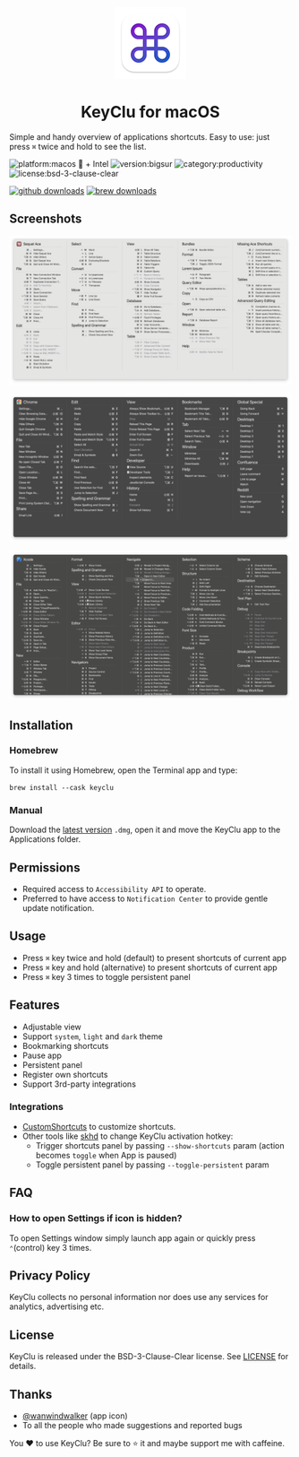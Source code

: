 <p align="center">
  <img src="https://github.com/Anze/KeyCluCask/blob/main/img/keyclu.png?raw=true" height="128" />
  <h1 align="center">KeyClu for macOS</h1>
</p>

Simple and handy overview of applications shortcuts. Easy to use: just press `⌘` twice and hold to see the list.

![platform:macos  + Intel](https://img.shields.io/badge/platform-macOS%20%20%20+%20Intel-2F3640.svg)
![version:bigsur](https://img.shields.io/badge/requirements-Big%20Sur%2B-337AFF.svg)
![category:productivity](https://img.shields.io/badge/category-productivity-blue.svg)
![license:bsd-3-clause-clear](https://img.shields.io/badge/license-BSD--3--Clause--Clear-orange.svg)

[![github downloads](https://img.shields.io/github/downloads/Anze/KeyCluCask/total.svg?label=github%20downloads)](https://github.com/Anze/KeyCluCask/releases/latest)
[![brew downloads](https://img.shields.io/badge/dynamic/json.svg?url=https://formulae.brew.sh/api/cask/keyclu.json&query=$.analytics.install[%27365d%27].keyclu&label=homebrew%20installs&color=brightgreen)](https://formulae.brew.sh/cask/keyclu)

## Screenshots
![screenshot1](https://github.com/Anze/KeyCluCask/blob/main/img/screenshot_1.png?raw=true)

![screenshot2](https://github.com/Anze/KeyCluCask/blob/main/img/screenshot_2.png?raw=true)

![screenshot3](https://github.com/Anze/KeyCluCask/blob/main/img/screenshot_3.png?raw=true)

## Installation
### Homebrew
To install it using Homebrew, open the Terminal app and type:
```
brew install --cask keyclu
```
### Manual
Download the [latest version](https://github.com/Anze/KeyCluCask/releases/latest) `.dmg`, open it and move the KeyClu app to the Applications folder.

## Permissions
* Required access to `Accessibility API` to operate.
* Preferred to have access to `Notification Center` to provide gentle update notification.

## Usage
* Press `⌘` key twice and hold (default) to present shortcuts of current app
* Press `⌘` key and hold (alternative) to present shortcuts of current app
* Press `⌘` key 3 times to toggle persistent panel

## Features
* Adjustable view
* Support `system`, `light` and `dark` theme
* Bookmarking shortcuts
* Pause app
* Persistent panel
* Register own shortcuts
* Support 3rd-party integrations

### Integrations
* [CustomShortcuts](https://www.houdah.com/customShortcuts/) to customize shortcuts.
* Other tools like [skhd](https://github.com/koekeishiya/skhd) to change KeyClu activation hotkey:
  - Trigger shortcuts panel by passing `--show-shortcuts` param (action becomes `toggle` when App is paused)
  - Toggle persistent panel by passing `--toggle-persistent` param

## FAQ
### How to open Settings if icon is hidden?
To open Settings window simply launch app again or quickly press `⌃`(control) key 3 times.

## Privacy Policy
KeyClu collects no personal information nor does use any services for analytics, advertising etc.

## License
KeyClu is released under the BSD-3-Clause-Clear license. See [LICENSE](LICENSE) for details.

## Thanks
* [@wanwindwalker](https://github.com/wanwindwalker) (app icon)
* To all the people who made suggestions and reported bugs

You ❤️ to use KeyClu? Be sure to ⭐ it and maybe support me with caffeine.
